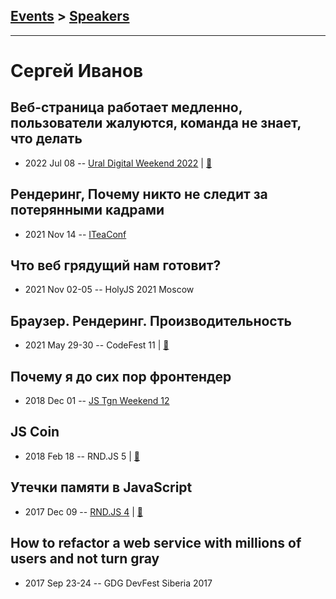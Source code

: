 ## [Events](../README.md) > [Speakers](../speakers.md)
---

# Сергей Иванов

## Веб-страница работает медленно, пользователи жалуются, команда не знает, что делать
- 2022 Jul 08 -- [Ural Digital Weekend 2022](https://youtu.be/ow3eE1LokQ0)  | [:notebook:](https://drive.google.com/file/d/1_Xxn-4HuMRrCRrhUBvecxw4nei0Wxqk8/view)  
## Рендеринг, Почему никто не следит за потерянными кадрами
- 2021 Nov 14 -- [ITeaConf](https://youtu.be/znH3Jud-3hU)    
## Что веб грядущий нам готовит?
- 2021 Nov 02-05 -- HolyJS 2021 Moscow    
## Браузер. Рендеринг. Производительность
- 2021 May 29-30 -- CodeFest 11  | [:notebook:](https://disk.yandex.ru/i/4oqmmU6hTVOTWg)  
## Почему я до сих пор фронтендер
- 2018 Dec 01 -- [JS Tgn Weekend 12](https://youtu.be/WwAO6jpQ34g)    
## JS Coin
- 2018 Feb 18 -- RND.JS 5  | [:notebook:](https://vk.com/away.php?to=http%3A%2F%2Fslides.com%2Fxufocoder%2Fjs-coin&post=-116797910_165)  
## Утечки памяти в JavaScript
- 2017 Dec 09 -- [RND.JS 4](https://youtu.be/bO3gwHyMHgY?t=7415)  | [:notebook:](http://slides.com/xufocoder/memory-leaks-in-the-javascript-4)  
## How to refactor a web service with millions of users and not turn gray
- 2017 Sep 23-24 -- GDG DevFest Siberia 2017    
